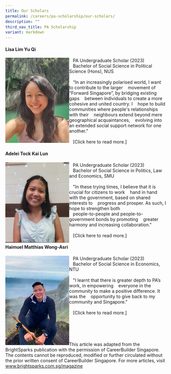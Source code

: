 ```yaml
---
title: Our Scholars
permalink: /careers/pa-scholarship/our-scholars/
description: ""
third_nav_title: PA Scholarship
variant: markdown
---
```

#### Lisa Lim Yu Qi
<img style="width:200px" align="left" src="/images/Photo___Lisa__Portrait_.jpeg">
&nbsp;&nbsp;&nbsp;PA Undergraduate Scholar (2023)<br>
&nbsp;&nbsp;&nbsp;Bachelor of Social Science in Political Science (Hons), NUS
<br><br>
&nbsp;&nbsp;&nbsp;“In an increasingly polarised world, I want to contribute to the larger 
&nbsp;&nbsp;&nbsp;movement of “Forward Singapore”, by bridging existing gaps 
&nbsp;&nbsp;&nbsp;between individuals to create a more cohesive and united country. I 
&nbsp;&nbsp;&nbsp;hope to build communities where people's relationships with their 
&nbsp;&nbsp;&nbsp;neighbours extend beyond mere geographical acquaintances, 
&nbsp;&nbsp;&nbsp;evolving into an extended social support network for one another.”
<br><br>
&nbsp;&nbsp;&nbsp;[Click here to read more.]


#### Adelei Tock Kai Lun
<img style="width:200px" align="left" src="/images/Photo___Adelei__Portrait_.jpg">
&nbsp;&nbsp;&nbsp;PA Undergraduate Scholar (2023)<br>
&nbsp;&nbsp;&nbsp;Bachelor of Social Science in Politics, Law and Economics, SMU
<br><br>
&nbsp;&nbsp;&nbsp;"In these trying times, I believe that it is crucial for citizens to work 
&nbsp;&nbsp;&nbsp;hand in hand with the government, based on shared interests to 
&nbsp;&nbsp;&nbsp;progress and prosper. As such, I hope to strengthen both 
<br>&nbsp;&nbsp;&nbsp;people-to-people and people-to-government bonds by promoting 
&nbsp;&nbsp;&nbsp;greater harmony and increasing collaboration."
<br><br>
&nbsp;&nbsp;&nbsp;[Click here to read more.]

#### Haimuel Matthias Wong-Asri
<img style="width:200px" align="left" src="/images/Photo___Matthias__Portrait_.jpeg">
&nbsp;&nbsp;&nbsp;PA Undergraduate Scholar (2023)<br>
&nbsp;&nbsp;&nbsp;Bachelor of Social Science in Economics, NTU
<br><br>
&nbsp;&nbsp;&nbsp;"I learnt that there is greater depth to PA’s work, in empowering 
&nbsp;&nbsp;&nbsp;everyone in the community to make a positive difference. It was the 
&nbsp;&nbsp;&nbsp;opportunity to give back to my community and Singapore."
<br><br>
&nbsp;&nbsp;&nbsp;[Click here to read more.]

<br><br><br><br>
This article was adapted from the BrightSparks publication with the permission of CareerBuilder Singapore. The contents cannot be reproduced, modified or further circulated without the prior written consent of CareerBuilder Singapore. For more articles, visit
<a href="https://www.brightsparks.com.sg/magazine" target="\_blank">www.brightsparks.com.sg/magazine</a>